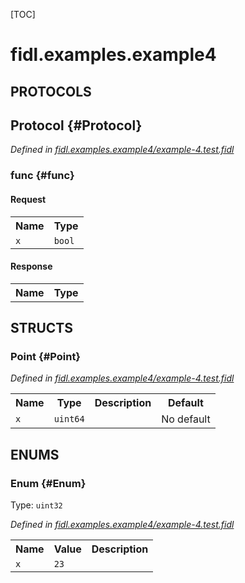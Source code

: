 [TOC]

# fidl.examples.example4


## **PROTOCOLS**

## Protocol {#Protocol}
*Defined in [fidl.examples.example4/example-4.test.fidl](https://fuchsia.googlesource.com/fuchsia/+/master/zircon/tools/fidl/examples/example-4.test.fidl#15)*


### func {#func}


#### Request
<table>
    <tr><th>Name</th><th>Type</th></tr>
    <tr>
            <td><code>x</code></td>
            <td>
                <code>bool</code>
            </td>
        </tr></table>


#### Response
<table>
    <tr><th>Name</th><th>Type</th></tr>
    </table>



## **STRUCTS**

### Point {#Point}
*Defined in [fidl.examples.example4/example-4.test.fidl](https://fuchsia.googlesource.com/fuchsia/+/master/zircon/tools/fidl/examples/example-4.test.fidl#7)*





<table>
    <tr><th>Name</th><th>Type</th><th>Description</th><th>Default</th></tr><tr>
            <td><code>x</code></td>
            <td>
                <code>uint64</code>
            </td>
            <td></td>
            <td>No default</td>
        </tr>
</table>



## **ENUMS**

### Enum {#Enum}
Type: <code>uint32</code>

*Defined in [fidl.examples.example4/example-4.test.fidl](https://fuchsia.googlesource.com/fuchsia/+/master/zircon/tools/fidl/examples/example-4.test.fidl#11)*



<table>
    <tr><th>Name</th><th>Value</th><th>Description</th></tr><tr>
            <td><code>x</code></td>
            <td><code>23</code></td>
            <td></td>
        </tr></table>














